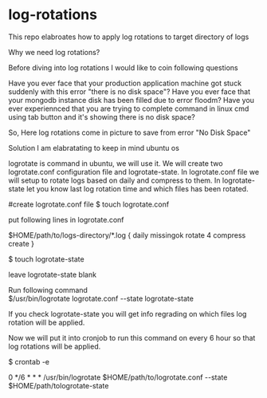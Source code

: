 # log-rotations
This repo elabroates how to apply log rotations to target directory of logs

Why we need log rotations?

Before diving into log rotations I would like to coin following questions

Have you ever face that your production application machine got stuck suddenly with this error "there is no disk space"?
Have you ever face that your mongodb instance disk has been filled due to error floodm?
Have you ever experiennced that you are trying to complete command in linux cmd using tab button and it's showing there is no disk space?

So, Here log rotations come in picture to save from error "No Disk Space"

Solution
I am elabratating to keep in mind ubuntu os

logrotate is command in ubuntu, we will use it. We will create two logrotate.conf configuration file and logrotate-state. In logrotate.conf file we will setup to rotate logs based on daily and compress to them.
In logrotate-state let you know last log rotation time and which files has been rotated.


#create logrotate.conf file
$ touch logrotate.conf

put following lines in logrotate.conf


$HOME/path/to/logs-directory/*.log {
	  daily
	  missingok
	  rotate 4
	  compress
	  create
}

$ touch logrotate-state

leave logrotate-state blank

Run following command  
$/usr/bin/logrotate   logrotate.conf --state logrotate-state

If you check logrotate-state you will get info regrading on which files log rotation will be applied.

Now we will put it into cronjob to run this command on every 6 hour so that log rotations will be applied.

$ crontab -e 

0 */6 * * *  /usr/bin/logrotate   $HOME/path/to/logrotate.conf --state $HOME/path/tologrotate-state
